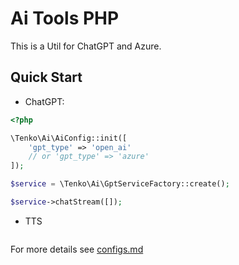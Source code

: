 # Ai Tools PHP

This is a Util for ChatGPT and Azure.

## Quick Start

- ChatGPT:

```php
<?php

\Tenko\Ai\AiConfig::init([
    'gpt_type' => 'open_ai'
    // or 'gpt_type' => 'azure'
]);

$service = \Tenko\Ai\GptServiceFactory::create();

$service->chatStream([]);

```

- TTS

```php

```

For more details see [configs.md](./doc/configs.md)